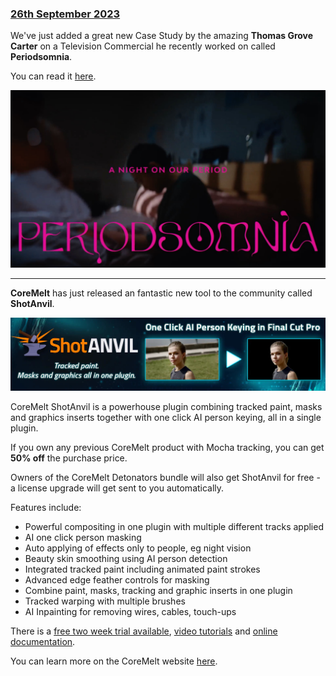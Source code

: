 ### [26th September 2023](/news/20230926)

We've just added a great new Case Study by the amazing **Thomas Grove Carter** on a Television Commercial he recently worked on called **Periodsomnia**.

You can read it [here](/case-studies/periodsomnia).

[![](/static/periodsomnia-youtube.jpg)](https://www.youtube.com/watch?v=IVDpqih2KbI)

---

**CoreMelt** has just released an fantastic new tool to the community called **ShotAnvil**.

![](/static/coremelt-shotanvil.jpg)

CoreMelt ShotAnvil is a powerhouse plugin combining tracked paint, masks and graphics inserts together with one click AI person keying, all in a single plugin.

If you own any previous CoreMelt product with Mocha tracking, you can get **50% off** the purchase price.

Owners of the CoreMelt Detonators bundle will also get ShotAnvil for free - a license upgrade will get sent to you automatically.

Features include:

- Powerful compositing in one plugin with multiple different tracks applied
- AI one click person masking
- Auto applying of effects only to people, eg night vision
- Beauty skin smoothing using AI person detection
- Integrated tracked paint including animated paint strokes
- Advanced edge feather controls for masking
- Combine paint, masks, tracking and graphic inserts in one plugin
- Tracked warping with multiple brushes
- AI Inpainting for removing wires, cables, touch-ups

There is a [free two week trial available](https://coremelt.com/pages/downloads), [video tutorials](https://coremelt.com/pages/shotanvil-tutorials) and [online documentation](https://coremelt.com/pages/shotanvil-documentation).

You can learn more on the CoreMelt website [here](https://coremelt.com/products/shotanvil-tracked-paint-masks-and-graphics-insert-with-one-click-ai-person-keying).